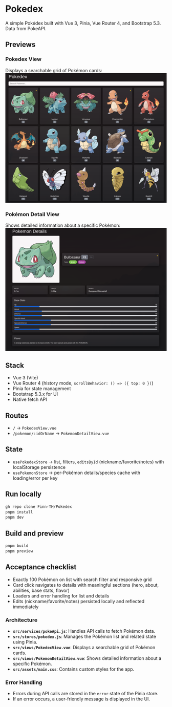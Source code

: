 # Pokedex

A simple Pokédex built with Vue 3, Pinia, Vue Router 4, and Bootstrap 5.3. Data from PokeAPI.

## Previews

### Pokedex View

Displays a searchable grid of Pokémon cards:
![Pokedex View](src/assets/pokedex-view.png)

### Pokémon Detail View

Shows detailed information about a specific Pokémon:
![Pokemon Detail View](src/assets/pokedex-detail-view.png)

## Stack

- Vue 3 (Vite)
- Vue Router 4 (history mode, `scrollBehavior: () => ({ top: 0 })`)
- Pinia for state management
- Bootstrap 5.3.x for UI
- Native fetch API

## Routes

- `/` → `PokedexView.vue`
- `/pokemon/:idOrName` → `PokemonDetailView.vue`

## State

- `usePokedexStore` → list, filters, `editsById` (nickname/favorite/notes) with localStorage persistence
- `usePokemonStore` → per-Pokémon details/species cache with loading/error per key

## Run locally

```sh
gh repo clone Finn-TH/Pokedex
pnpm install
pnpm dev
```

## Build and preview

```sh
pnpm build
pnpm preview
```

## Acceptance checklist

- Exactly 100 Pokémon on list with search filter and responsive grid
- Card click navigates to details with meaningful sections (hero, about, abilities, base stats, flavor)
- Loaders and error handling for list and details
- Edits (nickname/favorite/notes) persisted locally and reflected immediately

### Architecture

- **`src/services/pokeApi.js`**: Handles API calls to fetch Pokémon data.
- **`src/stores/pokedex.js`**: Manages the Pokémon list and related state using Pinia.
- **`src/views/PokedexView.vue`**: Displays a searchable grid of Pokémon cards.
- **`src/views/PokemonDetailView.vue`**: Shows detailed information about a specific Pokémon.
- **`src/assets/main.css`**: Contains custom styles for the app.

### Error Handling

- Errors during API calls are stored in the `error` state of the Pinia store.
- If an error occurs, a user-friendly message is displayed in the UI.
